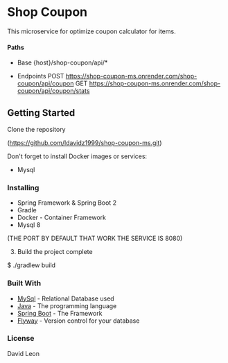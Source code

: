 # Shop Coupon

This microservice for optimize coupon calculator for items.

#### Paths
- Base
{host}/shop-coupon/api/*

- Endpoints 
POST https://shop-coupon-ms.onrender.com/shop-coupon/api/coupon
GET https://shop-coupon-ms.onrender.com/shop-coupon/api/coupon/stats

## Getting Started

Clone the repository

(https://github.com/ldavidz1999/shop-coupon-ms.git)

Don't forget to install Docker images or services:
- Mysql

### Installing

- Spring Framework & Spring Boot 2
- Gradle
- Docker - Container Framework
- Mysql 8

(THE PORT BY DEFAULT THAT WORK THE SERVICE IS 8080)

3. Build the project complete

$ ./gradlew build 


### Built With

* [MySql]((https://www.mysql.com)) - Relational Database used
* [Java](https://www.java.com/es/) - The programming language
* [Spring Boot](https://spring.io/projects/spring-boot) - The Framework
* [Flyway](https://flywaydb.org/) - Version control for your database


### License
David Leon

